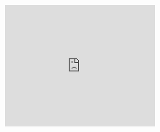 <iframe src="https://docs.google.com/presentation/d/e/2PACX-1vTQ_Ci6n8cIdz7yRXASLFBksC72xb94zGuu-zAqA0UPt2b7Cxk2oKoTJVJKPCVQ89J40mmYX6nuTXq7/embed?start=false&loop=false&delayms=3000" frameborder="0" width="480" height="389" allowfullscreen="true" mozallowfullscreen="true" webkitallowfullscreen="true"></iframe>